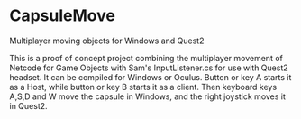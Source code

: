 # CapsuleMove
 Multiplayer moving objects for Windows and Quest2


This is a proof of concept project combining the multiplayer movement of Netcode for Game Objects with Sam's InputListener.cs for use with Quest2 headset.  It can be compiled for Windows or Oculus.  Button or key A starts it as a Host, while button or key B starts it as a client.  Then keyboard keys A,S,D and W move the capsule in Windows, and the right joystick moves it in Quest2.
